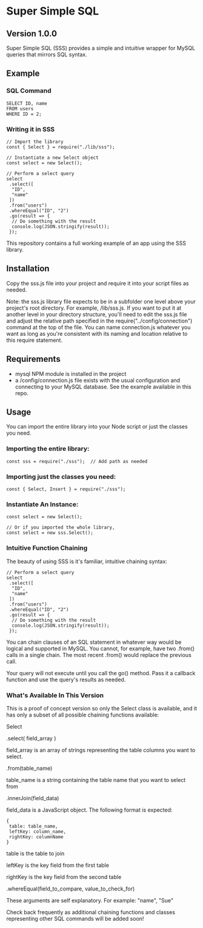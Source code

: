 # Super Simple SQL
## Version 1.0.0


Super Simple SQL (SSS) provides a simple and intuitive wrapper for MySQL queries that mirrors SQL syntax.


## Example

### SQL Command

```
SELECT ID, name
FROM users
WHERE ID = 2;
```


### Writing it in SSS

```
// Import the library
const { Select } = require("./lib/sss");

// Instantiate a new Select object
const select = new Select();

// Perform a select query
select
 .select([
  "ID",
  "name"
 ])
 .from("users")
 .whereEqual("ID", "2")
 .go(result => {
  // Do something with the result
  console.log(JSON.stringify(result));
 });
```

This repository contains a full working example of an app using the SSS library.


## Installation

Copy the sss.js file into your project and require it into your script files as needed.

Note: the sss.js library file expects to be in a subfolder one level above your project's root directory. For example, /lib/sss.js. If you want to put it at another level in your directory structure, you'll need to edit the sss.js file and adjust the relative path specified in the require("../config/connection") command at the top of the file. You can name connection.js whatever you want as long as you're consistent with its naming and location relative to this require statement.


## Requirements

* mysql NPM module is installed in the project
* a /config/connection.js file exists with the usual configuration and connecting to your MySQL database. See the example available in this repo.


## Usage

You can import the entire library into your Node script or just the classes you need.


### Importing the entire library:

```
const sss = require("./sss");  // Add path as needed
```


### Importing just the classes you need:

```
const { Select, Insert } = require("./sss");
```


### Instantiate An Instance:

```
const select = new Select();

// Or if you imported the whole library,
const select = new sss.Select();
```


### Intuitive Function Chaining

The beauty of using SSS is it's familiar, intuitive chaining syntax:

```
// Perform a select query
select
 .select([
  "ID",
  "name"
 ])
 .from("users")
 .whereEqual("ID", "2")
 .go(result => {
  // Do something with the result
  console.log(JSON.stringify(result));
 });
```


You can chain clauses of an SQL statement in whatever way would be logical and supported in MySQL. You cannot, for example, have two .from() calls in a single chain. The most recent .from() would replace the previous call.

Your query will not execute until you call the go() method. Pass it a callback function and use the query's results as needed.


### What's Available In This Version

This is a proof of concept version so only the Select class is available, and it has only a subset of all possible chaining functions available:


Select


.select( field_array )

field_array is an array of strings representing the table columns you want to select.


.from(table_name)

table_name is a string containing the table name that you want to select from


.innerJoin(field_data)

field_data is a JavaScript object. The following format is expected:

```
{
 table: table_name,
 leftKey: column_name,
 rightKey: columnName
}
```

table is the table to join

leftKey is the key field from the first table 

rightKey is the key field from the second table


.whereEqual(field_to_compare, value_to_check_for)

These arguments are self explanatory. For example: "name", "Sue"


Check back frequently as additional chaining functions and classes representing other SQL commands will be added soon!
